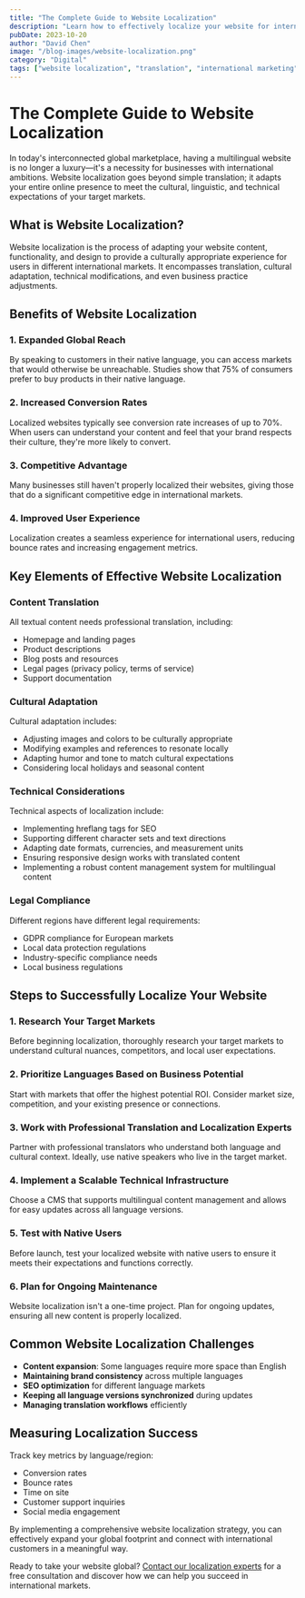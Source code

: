```yaml
---
title: "The Complete Guide to Website Localization"
description: "Learn how to effectively localize your website for international markets to increase your global reach and conversion rates."
pubDate: 2023-10-20
author: "David Chen"
image: "/blog-images/website-localization.png"
category: "Digital"
tags: ["website localization", "translation", "international marketing", "global business"]
---
```


# The Complete Guide to Website Localization

In today's interconnected global marketplace, having a multilingual website is no longer a luxury—it's a necessity for businesses with international ambitions. Website localization goes beyond simple translation; it adapts your entire online presence to meet the cultural, linguistic, and technical expectations of your target markets.

## What is Website Localization?

Website localization is the process of adapting your website content, functionality, and design to provide a culturally appropriate experience for users in different international markets. It encompasses translation, cultural adaptation, technical modifications, and even business practice adjustments.

## Benefits of Website Localization

### 1. Expanded Global Reach

By speaking to customers in their native language, you can access markets that would otherwise be unreachable. Studies show that 75% of consumers prefer to buy products in their native language.

### 2. Increased Conversion Rates

Localized websites typically see conversion rate increases of up to 70%. When users can understand your content and feel that your brand respects their culture, they're more likely to convert.

### 3. Competitive Advantage

Many businesses still haven't properly localized their websites, giving those that do a significant competitive edge in international markets.

### 4. Improved User Experience

Localization creates a seamless experience for international users, reducing bounce rates and increasing engagement metrics.

## Key Elements of Effective Website Localization

### Content Translation

All textual content needs professional translation, including:
- Homepage and landing pages
- Product descriptions
- Blog posts and resources
- Legal pages (privacy policy, terms of service)
- Support documentation

### Cultural Adaptation

Cultural adaptation includes:
- Adjusting images and colors to be culturally appropriate
- Modifying examples and references to resonate locally
- Adapting humor and tone to match cultural expectations
- Considering local holidays and seasonal content

### Technical Considerations

Technical aspects of localization include:
- Implementing hreflang tags for SEO
- Supporting different character sets and text directions
- Adapting date formats, currencies, and measurement units
- Ensuring responsive design works with translated content
- Implementing a robust content management system for multilingual content

### Legal Compliance

Different regions have different legal requirements:
- GDPR compliance for European markets
- Local data protection regulations
- Industry-specific compliance needs
- Local business regulations

## Steps to Successfully Localize Your Website

### 1. Research Your Target Markets

Before beginning localization, thoroughly research your target markets to understand cultural nuances, competitors, and local user expectations.

### 2. Prioritize Languages Based on Business Potential

Start with markets that offer the highest potential ROI. Consider market size, competition, and your existing presence or connections.

### 3. Work with Professional Translation and Localization Experts

Partner with professional translators who understand both language and cultural context. Ideally, use native speakers who live in the target market.

### 4. Implement a Scalable Technical Infrastructure

Choose a CMS that supports multilingual content management and allows for easy updates across all language versions.

### 5. Test with Native Users

Before launch, test your localized website with native users to ensure it meets their expectations and functions correctly.

### 6. Plan for Ongoing Maintenance

Website localization isn't a one-time project. Plan for ongoing updates, ensuring all new content is properly localized.

## Common Website Localization Challenges

- **Content expansion**: Some languages require more space than English
- **Maintaining brand consistency** across multiple languages
- **SEO optimization** for different language markets
- **Keeping all language versions synchronized** during updates
- **Managing translation workflows** efficiently

## Measuring Localization Success

Track key metrics by language/region:
- Conversion rates
- Bounce rates
- Time on site
- Customer support inquiries
- Social media engagement

By implementing a comprehensive website localization strategy, you can effectively expand your global footprint and connect with international customers in a meaningful way.

Ready to take your website global? [Contact our localization experts](/contact) for a free consultation and discover how we can help you succeed in international markets.